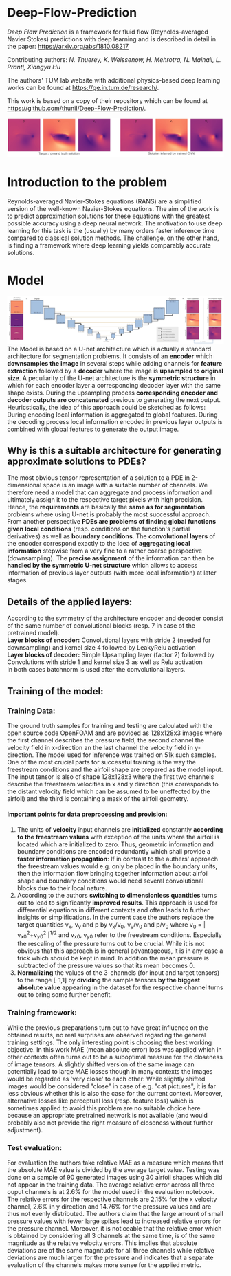 # Deep-Flow-Prediction 

_Deep Flow Prediction_ is a framework for fluid flow 
(Reynolds-averaged Navier Stokes) predictions with deep learning and is described in detail in the paper:
<https://arxiv.org/abs/1810.08217>

Contributing authors:
*N. Thuerey, K. Weissenow, H. Mehrotra, N. Mainali, L. Prantl, Xiangyu Hu*

The authors' TUM lab website with additional physics-based deep learning works can be found at
<https://ge.in.tum.de/research/>.

This work is based on a copy of their repository which can be found at <https://github.com/thunil/Deep-Flow-Prediction/>.

![An example inference result](resources/teaser.jpg)

# Introduction to the problem
Reynolds-averaged Navier-Stokes equations (RANS) are a simplified version of the well-known Navier-Stokes equations. 
The aim of the work is to predict approximation solutions for these equations with the greatest possible accuracy using a deep neural network. 
The motivation to use deep learning for this task is the (usually) by many orders faster inference time compared to classical solution methods. 
The challenge, on the other hand, is finding a framework where deep learning yields comparably accurate solutions. 

# Model
![Training and neural network architecture overview](resources/overview.jpg)
The Model is based on a U-net architecture which is actually a standard architecture for segmentation problems. 
It consists of an **encoder** which **downsamples the image** in several steps while adding channels for **feature extraction**
followed by a **decoder** where the image is **upsampled to original size**. A peculiarity of the U-net architecture is the **symmetric structure** in which for each
encoder layer a corresponding decoder layer with the same shape exists. During the upsampling process **corresponding encoder and decoder outputs are concatenated** previous to 
generating the next output. Heuricstically, the idea of this approach could be sketched as follows:
<br>
During encoding local information is aggregated to global features. During the decoding process local information
encoded in previous layer outputs is combined with global features to generate the output image.
## Why is this a suitable architecture for generating approximate solutions to PDEs?
The most obvious tensor representation of a solution to a PDE in 2-dimensional space is an image with a suitable number of channels. 
We therefore need a model that can aggregate and process information and ultimately assign it to the respective target pixels with high precision.
Hence, the **requirements** are basically the **same as for segmentation** problems where using U-net is probably the most successful approach.
<br>
From another perspective **PDEs are problems of finding global functions given local conditions** (resp. conditions on the function's partial derivatives) as well as **boundary conditions**. 
The **convolutional layers** of the encoder correspond exactly to the idea of **aggregating local information** stepwise from a very fine to a rather coarse perspective (downsampling).
The **precise assignment** of the information can then be **handled by the symmetric U-net structure** which allows to access information of previous 
layer outputs (with more local information) at later stages. 
## Details of the applied layers:
According to the symmetry of the architecture encoder and decoder consist of the same number of convolutional blocks
(resp. 7 in case of the pretrained model).
<br>
**Layer blocks of encoder:** Convolutional layers with stride 2 (needed for downsampling) and kernel size 4 followed by LeakyRelu activation 
<br>
**Layer blocks of decoder:** Simple Upsampling layer (factor 2) followed by Convolutions with stride 1 and kernel size 3 as well as Relu activation 
<br>
In both cases batchnorm is used after the convolutional layers. 
## Training of the model:
### Training Data:
The ground truth samples for training and testing are calculated with the open source code OpenFOAM and are povided as 128x128x3 images
where the first channel describes the pressure field, the second channel the velocity field in x-direction an the last channel the velocity field in y-direction. 
The model used for inference was trained on 51k such samples. One of the most crucial parts for successful training is 
the way the freestream conditions and the airfoil shape are prepared as the model input.  
The input tensor is also of shape 128x128x3 where the first two channels describe the freestream velocities in x and y direction (this corresponds to the distant velocity field which can be assumed to be uneffected by the airfoil)
and the third is containing a mask of the airfoil geometry. 
#### Important points for data preprocessing and provision: 
1. The units of **velocity** input channels are **initialized** constantly **according to the freestream values** with exception of the units 
where the airfoil is located which are initialized to zero. Thus, geometric information and boundary conditions are encoded redundantly
which shall provide a **faster information propagation**: If in contrast to the authers' approach the freestream values would e.g. only be placed in the 
boundary units, then the information flow bringing together information about airfoil shape and boundary conditions would need several convolutional blocks due to their local nature.
2. According to the authors **switching to dimensionless quantities** turns out to lead to significantly **improved results**. 
This approach is used for differential equations in different contexts and often leads to further insights or simplifications. In the current case
the authors replace the target quantities v<sub>x</sub>, v<sub>y</sub> and p by 
v<sub>x</sub>/v<sub>0</sub>, v<sub>y</sub>/v<sub>0</sub> and p/v<sub>0</sub> where v<sub>0</sub> = | v<sub>x0</sub><sup>2</sup>+v<sub>y0</sub><sup>2</sup> |<sup>1/2</sup> and v<sub>x0</sub>, v<sub>y0</sub> refer to the freestream conditions.
Especially the rescaling of the pressure turns out to be crucial. While it is not obvious that this approach is in general advantageous, it is in any case a trick which should be kept in mind.
In addition the mean pressure is subtracted of the pressure values so that its mean becomes 0.
3. **Normalizing** the values of the 3-channels (for input and target tensors) to the range [-1,1] by **dividing** the sample tensors **by the biggest absolute value** appearing in the dataset for the respective channel turns out
to bring some further benefit. 
### Training framework:
While the previous preparations turn out to have great influence on the obtained results, no real surprises are observed regarding the general training settings.
The only interesting point is choosing the best working objective. In this work MAE (mean absolute error) loss was applied which in other contexts often turns out to be a suboptimal measure for the 
closeness of image tensors. A slightly shifted version of the same image can potentially lead to large MAE losses though in many contexts the images would be regarded as
'very close' to each other: While slightly shifted images would be considered "close" in case of e.g. "cat pictures", it is far less obvious whether this is also the case for the current context.
Moreover, alternative losses like perceptual loss (resp. feature loss) which is sometimes applied to avoid this problem are no suitable choice here because an appropriate pretrained network is not available
(and would probably also not provide the right measure of closeness without further adjustment).
### Test evaluation:
For evaluation the authors take relative MAE as a measure which means that the absolute MAE value is divided by the average target value. 
Testing was done on a sample of 90 generated images using 30 airfoil shapes which did not appear in the training data. The average relative error across all three ouput channels is at 2.6% for the model used in the evaluation notebook.  
The relative errors for the respective channels are 2.15% for the x velocity channel, 2.6% in y direction and 14.76% for the pressure values and are thus not evenly distributed. The authors claim that the large amount of small pressure values 
with fewer large spikes lead to increased relative errors for the pressure channel. Moreover, it is noticeable that the relative error which is obtained by considering 
all 3 channels at the same time, is of the same magnitude as the relative velocity errors. 
This implies that absolute deviations are of the same magnitude for all three channels while relative deviations are much larger for the pressure and indicates that a separate evaluation of the channels makes more sense
for the applied metric.



